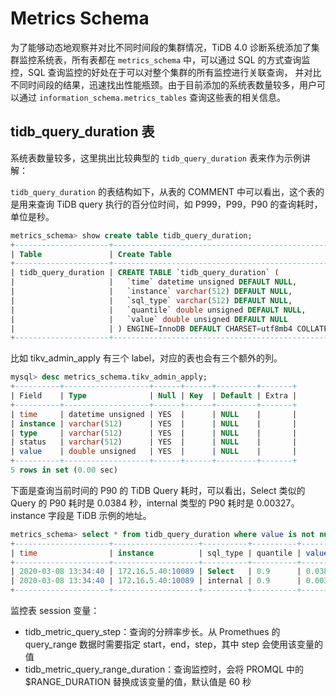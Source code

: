 # Metrics Schema

为了能够动态地观察并对比不同时间段的集群情况，TiDB 4.0 诊断系统添加了集群监控系统表，所有表都在 `metrics_schema` 中，可以通过 SQL 的方式查询监控，SQL 查询监控的好处在于可以对整个集群的所有监控进行关联查询，
并对比不同时间段的结果，迅速找出性能瓶颈。由于目前添加的系统表数量较多，用户可以通过 `information_schema.metrics_tables` 查询这些表的相关信息。

## tidb_query_duration 表

系统表数量较多，这里挑出比较典型的 `tidb_query_duration` 表来作为示例讲解：

`tidb_query_duration` 的表结构如下，从表的 COMMENT 中可以看出，这个表的是用来查询 TiDB query 执行的百分位时间，如 P999，P99，P90 的查询耗时，单位是秒。

```sql
metrics_schema> show create table tidb_query_duration;
+---------------------+--------------------------------------------------------------------------------------------------------------------+
| Table               | Create Table                                                                                                       |
+---------------------+--------------------------------------------------------------------------------------------------------------------+
| tidb_query_duration | CREATE TABLE `tidb_query_duration` (                                                                               |
|                     |   `time` datetime unsigned DEFAULT NULL,                                                                           |
|                     |   `instance` varchar(512) DEFAULT NULL,                                                                            |
|                     |   `sql_type` varchar(512) DEFAULT NULL,                                                                            |
|                     |   `quantile` double unsigned DEFAULT NULL,                                                                         |
|                     |   `value` double unsigned DEFAULT NULL                                                                             |
|                     | ) ENGINE=InnoDB DEFAULT CHARSET=utf8mb4 COLLATE=utf8mb4_bin COMMENT='The quantile of TiDB query durations(second)' |
+---------------------+--------------------------------------------------------------------------------------------------------------------+
```

比如 tikv_admin_apply 有三个 label，对应的表也会有三个额外的列。

```sql
mysql> desc metrics_schema.tikv_admin_apply;
+----------+-------------------+------+------+---------+-------+
| Field    | Type              | Null | Key  | Default | Extra |
+----------+-------------------+------+------+---------+-------+
| time     | datetime unsigned | YES  |      | NULL    |       |
| instance | varchar(512)      | YES  |      | NULL    |       |
| type     | varchar(512)      | YES  |      | NULL    |       |
| status   | varchar(512)      | YES  |      | NULL    |       |
| value    | double unsigned   | YES  |      | NULL    |       |
+----------+-------------------+------+------+---------+-------+
5 rows in set (0.00 sec)
```

下面是查询当前时间的 P90 的 TiDB Query 耗时，可以看出，Select 类似的 Query 的 P90 耗时是 0.0384 秒，internal 类型的 P90 耗时是 0.00327。instance 字段是 TiDB 示例的地址。

```sql
metrics_schema> select * from tidb_query_duration where value is not null and time=now() and quantile=0.90;
+---------------------+-------------------+----------+----------+------------------+
| time                | instance          | sql_type | quantile | value            |
+---------------------+-------------------+----------+----------+------------------+
| 2020-03-08 13:34:40 | 172.16.5.40:10089 | Select   | 0.9      | 0.0384           |
| 2020-03-08 13:34:40 | 172.16.5.40:10089 | internal | 0.9      | 0.00327692307692 |
+---------------------+-------------------+----------+----------+------------------+
```

监控表 session 变量：

* tidb_metric_query_step：查询的分辨率步长。从 Promethues 的 query_range 数据时需要指定 start，end，step，其中 step 会使用该变量的值
* tidb_metric_query_range_duration：查询监控时，会将 PROMQL 中的 $RANGE_DURATION 替换成该变量的值，默认值是 60 秒